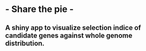 # - Share the pie -
## A shiny app to visualize selection indice of candidate genes against whole genome distribution.






